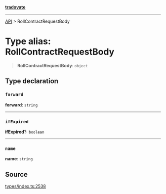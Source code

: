 [**tradovate**](../README.md)

***

[API](../API.md) > RollContractRequestBody

# Type alias: RollContractRequestBody

> **RollContractRequestBody**: `object`

## Type declaration

### `forward`

**forward**: `string`

***

### `ifExpired`

**ifExpired**?: `boolean`

***

### `name`

**name**: `string`

## Source

[types/index.ts:2538](https://github.com/cgilly2fast/tradovate-typescript/blob/b1caea5/src/types/index.ts#L2538)
